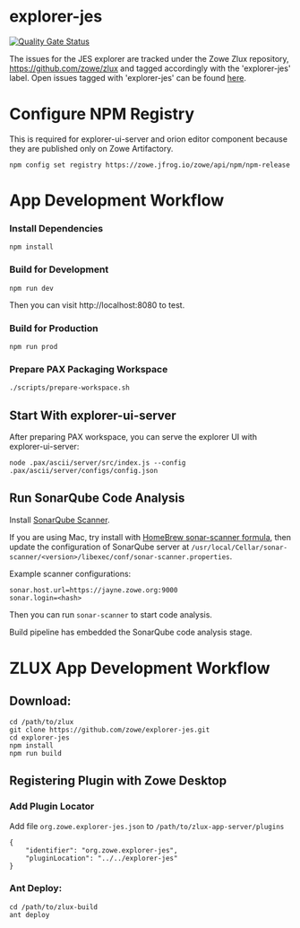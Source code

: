 # explorer-jes

[![Quality Gate Status](https://sonarcloud.io/api/project_badges/measure?project=zowe_explorer-jes&metric=alert_status)](https://sonarcloud.io/dashboard?id=zowe_explorer-jes)

The issues for the JES explorer are tracked under the Zowe Zlux repository, https://github.com/zowe/zlux and tagged accordingly with the 'explorer-jes' label. Open issues tagged with 'explorer-jes' can be found [here](https://github.com/zowe/zlux/issues?q=is%3Aopen+is%3Aissue+label%3Aexplorer-jes).

# Configure NPM Registry

This is required for explorer-ui-server and orion editor component because they are published only on Zowe Artifactory.

```
npm config set registry https://zowe.jfrog.io/zowe/api/npm/npm-release
```

# App Development Workflow 

### Install Dependencies

```
npm install
```

### Build for Development

```
npm run dev 
```

Then you can visit http://localhost:8080 to test.


### Build for Production

```
npm run prod
```

### Prepare PAX Packaging Workspace

```
./scripts/prepare-workspace.sh
```

## Start With explorer-ui-server

After preparing PAX workspace, you can serve the explorer UI with explorer-ui-server:

```
node .pax/ascii/server/src/index.js --config .pax/ascii/server/configs/config.json
```

## Run SonarQube Code Analysis

Install [SonarQube Scanner](https://docs.sonarqube.org/display/SCAN/Analyzing+with+SonarQube+Scanner).

If you are using Mac, try install with [HomeBrew sonar-scanner formula](https://formulae.brew.sh/formula/sonar-scanner), then update the configuration of SonarQube server at `/usr/local/Cellar/sonar-scanner/<version>/libexec/conf/sonar-scanner.properties`.

Example scanner configurations:

```
sonar.host.url=https://jayne.zowe.org:9000
sonar.login=<hash>
```

Then you can run `sonar-scanner` to start code analysis.

Build pipeline has embedded the SonarQube code analysis stage.


# ZLUX App Development Workflow


## Download:

```
cd /path/to/zlux
git clone https://github.com/zowe/explorer-jes.git
cd explorer-jes
npm install
npm run build
```

## Registering Plugin with Zowe Desktop 
### Add Plugin Locator
Add file `org.zowe.explorer-jes.json` to `/path/to/zlux-app-server/plugins`

```
{
    "identifier": "org.zowe.explorer-jes",
    "pluginLocation": "../../explorer-jes"
}
```

### Ant Deploy:

```
cd /path/to/zlux-build
ant deploy
```